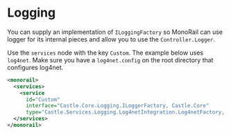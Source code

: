 # Logging

You can supply an implementation of `ILoggingFactory` so MonoRail can use logger for its internal pieces and allow you to use the `Controller.Logger`.

Use the `services` node with the key `Custom`. The example below uses `log4net`. Make sure you have a `log4net.config` on the root directory that configures log4net.

```xml
<monorail>
  <services>
    <service
      id="Custom"
      interface="Castle.Core.Logging.ILoggerFactory, Castle.Core"
      type="Castle.Services.Logging.Log4netIntegration.Log4netFactory, Castle.Services.Logging.Log4netIntegration" />
  </services>
</monorail>
```